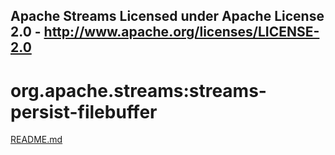 Apache Streams
Licensed under Apache License 2.0 - http://www.apache.org/licenses/LICENSE-2.0
--------------------------------------------------------------------------------

org.apache.streams:streams-persist-filebuffer
===========================================

[README.md](src/site/markdown/index.md "README")
